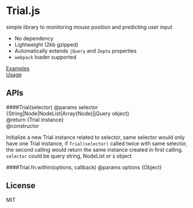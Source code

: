 # Trial.js
simple library to monitoring mouse position and predicting user input

  * No dependency
  * Lightweight (2kb gzipped)
  * Automatically extends `jQuery` and `Zepto` properties
  * `webpack` loader supported

[Examples ]()  
[Usage]()

## APIs

####Trial(selector)
@params selector {String|Node|NodeList|Array{Node}|jQuery object}  
@return {Trial instance}  
@constructor  

Initialize a new Trial instance related to selector, same selector would only have one Trial instance, if `Trial(selector)` called twice with same selector,  the second calling would return the same instance created in first calling.  
`selector` could be query string, NodeList or `$` object  

####Trial.fn.within(options, callback)
@params options {Object}
  


## License
MIT
